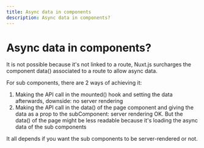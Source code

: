 ```yaml
---
title: Async data in components
description: Async data in components?
---
```


# Async data in components?

It is not possible because it's not linked to a route, Nuxt.js surcharges the component data() associated to a route to allow async data.

For sub components, there are 2 ways of achieving it:
1. Making the API call in the mounted() hook and setting the data afterwards, downside: no server rendering
2. Making the API call in the data() of the page component and giving the data as a prop to the subComponent: server rendering OK. But the data() of the page might be less readable because it's loading the async data of the sub components

It all depends if you want the sub components to be server-rendered or not.
